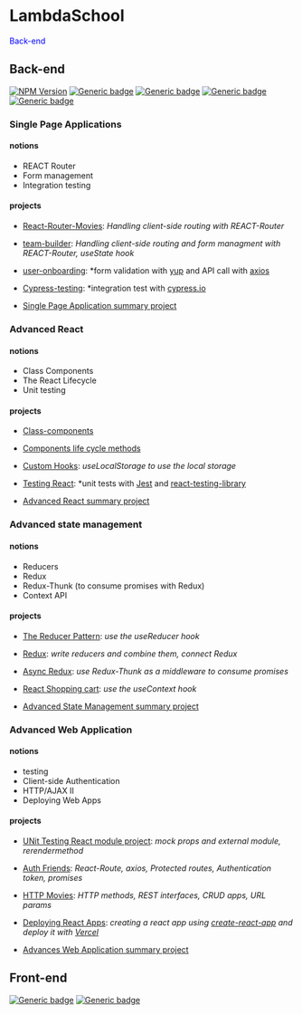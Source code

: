 # LambdaSchool

<span style="color:blue">Back-end</span>

  ## Back-end 
   [![NPM Version](https://img.shields.io/npm/v/npm.svg?style=flat)]()
   [![Generic badge](https://img.shields.io/badge/HTML-v5-red.svg)](https://shields.io/)
   [![Generic badge](https://img.shields.io/badge/CSS-v2.1-green.svg)](https://shields.io/)
   [![Generic badge](https://img.shields.io/badge/JavaScript-ES7-yellow.svg)](https://shields.io/)
   [![Generic badge](https://img.shields.io/badge/React-v16.13.0-lightblue.svg)](https://shields.io/)

  ### Single Page Applications

  #### notions

  * REACT Router
  * Form management
  * Integration testing

  #### projects
   
   * [React-Router-Movies](https://github.com/Raphael-Lambda/React-Router-Movies): *Handling client-side routing with REACT-Router*
   
   * [team-builder](https://github.com/Raphael-Lambda/team-builder): *Handling client-side routing and form managment with REACT-Router, useState hook*
  
   * [user-onboarding](https://github.com/Raphael-Lambda/User-Onboarding): *form validation with [yup](https://github.com/jquense/yup) and API call with [axios](https://github.com/axios/axios)
   
   * [Cypress-testing](https://github.com/Raphael-Lambda/Cypress-Testing): *integration test with [cypress.io](cypress.io)

   * [Single Page Application summary project](https://github.com/Raphael-Lambda/web-sprint-challenge-single-page-applications)



  ### Advanced React

  #### notions

  * Class Components
  * The React Lifecycle
  * Unit testing

  #### projects

  * [Class-components](https://github.com/Raphael-Lambda/web-module-project-class-components)

  * [Components life cycle methods](https://github.com/Raphael-Lambda/web-module-project-lifecycle)

  * [Custom Hooks](https://github.com/Raphael-Lambda/web-module-project-custom-hook): *useLocalStorage to use the local storage*

  * [Testing React](https://github.com/Raphael-Lambda/web-module-project-testing-react): *unit tests with [Jest](https://jestjs.io/docs/getting-started) and [react-testing-library](https://testing-library.com/docs/react-testing-library/intro/)

  * [Advanced React summary project](https://github.com/Raphael-Lambda/web-sprint-challenge-advanced-react)


  ### Advanced state management

  #### notions
    
  * Reducers 
  * Redux 
  * Redux-Thunk (to consume promises with Redux)
  * Context API

  #### projects

  * [The Reducer Pattern](https://github.com/Raphael-Lambda/web-module-project-reducer): *use the useReducer hook*

  * [Redux](https://github.com/Raphael-Lambda/web-module-project-redux): *write reducers and combine them, connect Redux*

  * [Async Redux](https://github.com/Raphael-Lambda/web-module-project-async-redux): *use Redux-Thunk as a middleware to consume promises*

  * [React Shopping cart](https://github.com/Raphael-Lambda/web-module-project-context): *use the useContext hook*

  * [Advanced State Management summary project](https://github.com/Raphael-Lambda/web-sprint-challenge-advanced-state-management)


  ### Advanced Web Application

  #### notions 

  * testing
  * Client-side Authentication
  * HTTP/AJAX II
  * Deploying Web Apps

  #### projects
    
  * [UNit Testing React module project](https://github.com/Raphael-Lambda/web-module-project-testing-react): *mock props and external module, rerendermethod*

  * [Auth Friends](https://github.com/Raphael-Lambda/web-module-project-client-auth): *React-Route, axios, Protected routes, Authentication token, promises*

  * [HTTP Movies](https://github.com/Raphael-Lambda/web-module-project-HTTP): *HTTP methods, REST interfaces, CRUD apps, URL params*

  * [Deploying React Apps](https://github.com/Raphael-Lambda/create-react-app): *creating a react app using [create-react-app](https://create-react-app.dev/) and deploy it with [Vercel](https://vercel.com/new)*

  * [Advances Web Application summary project](https://github.com/Raphael-Lambda/web-sprint-challenge-advanced-web-applications)

    
    
    
    
  ## Front-end
   [![Generic badge](https://img.shields.io/badge/JavaScript-ES7-yellow.svg)](https://shields.io/)
   [![Generic badge](https://img.shields.io/badge/Node.js-v12.15.0-forestgreen.svg)](https://shields.io/)
